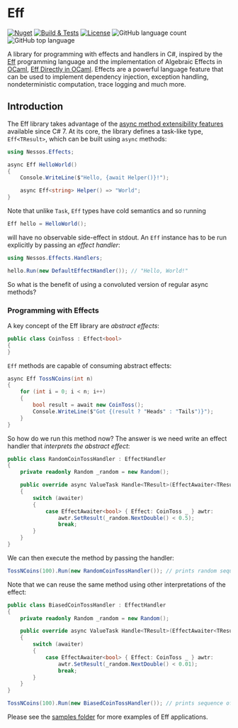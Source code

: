 # Eff

[![Nuget](https://img.shields.io/nuget/v/Eff?style=flat)](https://www.nuget.org/packages/Eff)
[![Build & Tests](https://github.com/nessos/Eff/actions/workflows/build.yml/badge.svg)](https://github.com/nessos/Eff/actions/workflows/build.yml)
[![License](https://img.shields.io/badge/License-MIT-blue.svg)](https://opensource.org/licenses/MIT)
![GitHub language count](https://img.shields.io/github/languages/count/nessos/Eff)
![GitHub top language](https://img.shields.io/github/languages/top/nessos/Eff)

A library for programming with effects and handlers in C#, inspired by the [Eff] programming language and the implementation of Algebraic Effects in [OCaml], [Eff Directly in OCaml]. Effects are a powerful language feature that can be used to implement dependency injection, exception handling, nondeterministic computation, trace logging and much more.

## Introduction

The Eff library takes advantage of the [async method extensibility features](https://devblogs.microsoft.com/premier-developer/dissecting-the-async-methods-in-c/) available since C# 7.
At its core, the library defines a task-like type, `Eff<TResult>`, which can be built using `async` methods:

```csharp
using Nessos.Effects;

async Eff HelloWorld()
{
    Console.WriteLine($"Hello, {await Helper()}!");

    async Eff<string> Helper() => "World";
}
```

Note that unlike `Task`, `Eff` types have cold semantics and so running

```csharp
Eff hello = HelloWorld();
```

will have no observable side-effect in stdout.
An `Eff` instance has to be run explicitly by passing an _effect handler_:

```csharp
using Nessos.Effects.Handlers;

hello.Run(new DefaultEffectHandler()); // "Hello, World!"
```

So what is the benefit of using a convoluted version of regular async methods?

### Programming with Effects

A key concept of the Eff library are _abstract effects_:

```csharp
public class CoinToss : Effect<bool>
{
}
```

`Eff` methods are capable of consuming abstract effects:

```csharp
async Eff TossNCoins(int n)
{
    for (int i = 0; i < n; i++)
    {
        bool result = await new CoinToss();
        Console.WriteLine($"Got {(result ? "Heads" : "Tails")}");
    }
}
```

So how do we run this method now?
The answer is we need write an effect handler that _interprets the abstract effect_:

```csharp
public class RandomCoinTossHandler : EffectHandler
{
    private readonly Random _random = new Random();

    public override async ValueTask Handle<TResult>(EffectAwaiter<TResult> awaiter)
    {
        switch (awaiter)
        {
            case EffectAwaiter<bool> { Effect: CoinToss _ } awtr:
                awtr.SetResult(_random.NextDouble() < 0.5);
                break;
        }
    }
}
```

We can then execute the method by passing the handler:

```csharp
TossNCoins(100).Run(new RandomCoinTossHandler()); // prints random sequence of Heads and Tails
```

Note that we can reuse the same method using other interpretations of the effect:

```csharp
public class BiasedCoinTossHandler : EffectHandler
{
    private readonly Random _random = new Random();

    public override async ValueTask Handle<TResult>(EffectAwaiter<TResult> awaiter)
    {
        switch (awaiter)
        {
            case EffectAwaiter<bool> { Effect: CoinToss _ } awtr:
                awtr.SetResult(_random.NextDouble() < 0.01);
                break;
        }
    }
}

TossNCoins(100).Run(new BiasedCoinTossHandler()); // prints sequence of mostly Tails
```

Please see the [samples folder](https://github.com/nessos/Eff/tree/master/samples) for more examples of Eff applications.

[Eff]: http://math.andrej.com/wp-content/uploads/2012/03/eff.pdf
[OCaml]: http://www.lpw25.net/ocaml2015-abs2.pdf
[Eff Directly in OCaml]: http://kcsrk.info/papers/eff_ocaml_ml16.pdf
